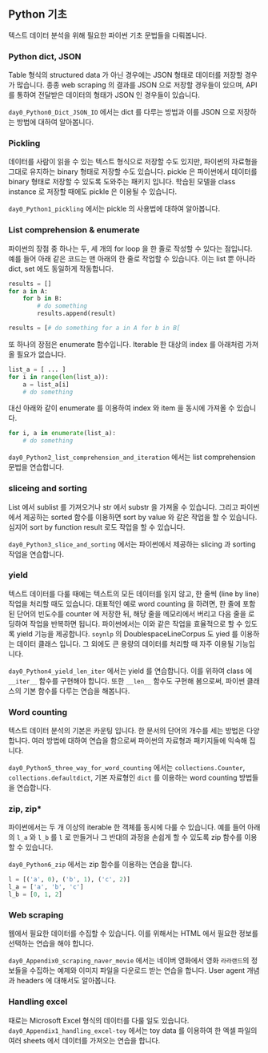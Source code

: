 ## Python 기초

텍스트 데이터 분석을 위해 필요한 파이썬 기초 문법들을 다뤄봅니다. 

### Python dict, JSON

Table 형식의 structured data 가 아닌 경우에는 JSON 형태로 데이터를 저장할 경우가 많습니다. 종종 web scraping 의 결과를 JSON 으로 저장할 경우들이 있으며, API 를 통하여 전달받은 데이터의 형태가 JSON 인 경우들이 있습니다.

`day0_Python0_Dict_JSON_IO` 에서는 dict 를 다루는 방법과 이를 JSON 으로 저장하는 방법에 대하여 알아봅니다.

### Pickling

데이터를 사람이 읽을 수 있는 텍스트 형식으로 저장할 수도 있지만, 파이썬의 자료형을 그대로 유지하는 binary 형태로 저장할 수도 있습니다. pickle 은 파이썬에서 데이터를 binary 형태로 저장할 수 있도록 도와주는 패키지 입니다. 학습된 모델을 class instance 로 저장할 때에도 pickle 은 이용될 수 있습니다.

`day0_Python1_pickling` 에서는 pickle 의 사용법에 대하여 알아봅니다.

### List comprehension & enumerate

파이썬의 장점 중 하나는 두, 세 개의 for loop 을 한 줄로 작성할 수 있다는 점입니다. 예를 들어 아래 같은 코드는 맨 아래의 한 줄로 작업할 수 있습니다. 이는 list 뿐 아니라 dict, set 에도 동일하게 작동합니다.

```python
results = []
for a in A:
    for b in B:
        # do something
        results.append(result)

results = [# do something for a in A for b in B[
```

또 하나의 장점은 enumerate 함수입니다. Iterable 한 대상의 index 를 아래처럼 가져올 필요가 없습니다.

```python
list_a = [ ... ]
for i in range(len(list_a)):
    a = list_a[i]
    # do something
```

대신 아래와 같이 enumerate 를 이용하여 index 와 item 을 동시에 가져올 수 있습니다.

```python
for i, a in enumerate(list_a):
    # do something
```

`day0_Python2_list_comprehension_and_iteration` 에서는 list comprehension 문법을 연습합니다.

### sliceing and sorting

List 에서 sublist 를 가져오거나 str 에서 substr 을 가져올 수 있습니다. 그리고 파이썬에서 제공하는 sorted 함수를 이용하면 sort by value 와 같은 작업을 할 수 있습니다. 심지어 sort by function result 로도 작업을 할 수 있습니다.

`day0_Python3_slice_and_sorting` 에서는 파이썬에서 제공하는 slicing 과 sorting 작업을 연습합니다.

### yield

텍스트 데이터를 다룰 때에는 텍스트의 모든 데이터를 읽지 않고, 한 줄씩 (line by line) 작업을 처리할 때도 있습니다. 대표적인 예로 word counting 을 하려면, 한 줄에 포함된 단어의 빈도수를 counter 에 저장한 뒤, 해당 줄을 메모리에서 버리고 다음 줄을 로딩하여 작업을 반복하면 됩니다. 파이썬에서는 이와 같은 작업을 효율적으로 할 수 있도록 yield 기능을 제공합니다. `soynlp` 의 DoublespaceLineCorpus 도 yied 를 이용하는 데이터 클래스 입니다. 그 외에도 큰 용량의 데이터를 처리할 때 자주 이용될 기능입니다.

`day0_Python4_yield_len_iter` 에서는 yield 를 연습합니다. 이를 위하여 class 에 `__iter__` 함수를 구현해야 합니다. 또한 `__len__` 함수도 구현해 봄으로써, 파이썬 클래스의 기본 함수를 다루는 연습을 해봅니다.

### Word counting

텍스트 데이터 분석의 기본은 카운팅 입니다. 한 문서의 단어의 개수를 세는 방법은 다양합니다. 여러 방법에 대하여 연습을 함으로써 파이썬의 자료형과 패키지들에 익숙해 집니다.

`day0_Python5_three_way_for_word_counting` 에서는 `collections.Counter`, `collections.defaultdict`, 기본 자료형인 `dict` 를 이용하는 word counting 방법들을 연습합니다.

### zip, zip*

파이썬에서는 두 개 이상의 iterable 한 객체를 동시에 다룰 수 있습니다. 예를 들어 아래의 `l_a` 와 `l_b` 를 `l` 로 만들거나 그 반대의 과정을 손쉽게 할 수 있도록 zip 함수를 이용할 수 있습니다.

`day0_Python6_zip` 에서는 zip 함수를 이용하는 연습을 합니다.

```python
l = [('a', 0), ('b', 1), ('c', 2)]
l_a = ['a', 'b', 'c']
l_b = [0, 1, 2]
```

### Web scraping

웹에서 필요한 데이터를 수집할 수 있습니다. 이를 위해서는 HTML 에서 필요한 정보를 선택하는 연습을 해야 합니다.

`day0_Appendix0_scraping_naver_movie` 에서는 네이버 영화에서 영화 `라라랜드`의 정보들을 수집하는 예제와 이미지 파일을 다운로드 받는 연습을 합니다. User agent 개념과 headers 에 대해서도 알아봅니다.

### Handling excel

때로는 Microsoft Excel 형식의 데이터를 다룰 일도 있습니다. `day0_Appendix1_handling_excel-toy` 에서는 toy data 를 이용하여 한 엑셀 파일의 여러 sheets 에서 데이터를 가져오는 연습을 합니다.
